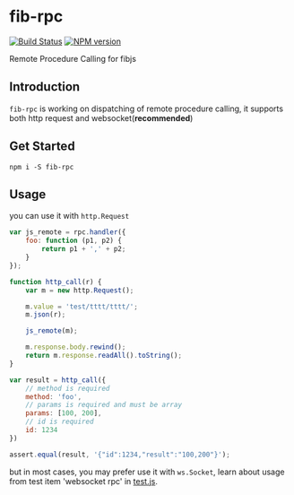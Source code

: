 # fib-rpc

[![Build Status](https://travis-ci.org/fibjs/fib-rpc.svg)](https://travis-ci.org/fibjs/fib-rpc)
[![NPM version](https://img.shields.io/npm/v/fib-rpc.svg)](https://www.npmjs.org/package/fib-rpc)

Remote Procedure Calling for fibjs

## Introduction

`fib-rpc` is working on dispatching of remote procedure calling, it supports both http request and websocket(**recommended**)

## Get Started

```
npm i -S fib-rpc
```

## Usage

you can use it with `http.Request`
```javascript
var js_remote = rpc.handler({
    foo: function (p1, p2) {
        return p1 + ',' + p2;
    }
});

function http_call(r) {
    var m = new http.Request();

    m.value = 'test/tttt/tttt/';
    m.json(r);

    js_remote(m);

    m.response.body.rewind();
    return m.response.readAll().toString();
}

var result = http_call({
    // method is required
    method: 'foo',
    // params is required and must be array
    params: [100, 200],
    // id is required
    id: 1234
})

assert.equal(result, '{"id":1234,"result":"100,200"}');
```

but in most cases, you may prefer use it with `ws.Socket`, learn about usage from test item 'websocket rpc' in [test.js].

[test.js]:test.js#L123:1
